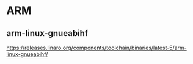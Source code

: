 # ARM

## arm-linux-gnueabihf

https://releases.linaro.org/components/toolchain/binaries/latest-5/arm-linux-gnueabihf/
